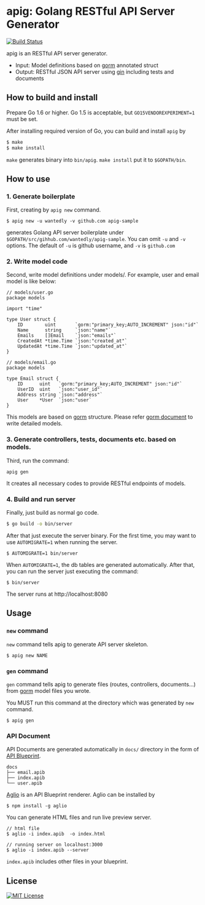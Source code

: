 # apig: Golang RESTful API Server Generator
[![Build Status](https://travis-ci.org/wantedly/apig.svg?branch=master)](https://travis-ci.org/wantedly/apig)

apig is an RESTful API server generator.

* Input: Model definitions based on [gorm](https://github.com/jinzhu/gorm) annotated struct
* Output: RESTful JSON API server using [gin](https://github.com/gin-gonic/gin) including tests and documents

## How to build and install

Prepare Go 1.6 or higher.
Go 1.5 is acceptable, but `GO15VENDOREXPERIMENT=1` must be set.

After installing required version of Go, you can build and install `apig` by

```bash
$ make
$ make install
```

`make` generates binary into `bin/apig`.
`make install` put it to `$GOPATH/bin`.

## How to use

### 1. Generate boilerplate

First, creating by `apig new` command.

```
$ apig new -u wantedly -v github.com apig-sample
```

generates Golang API server boilerplate under `$GOPATH/src/gihhub.com/wantedly/apig-sample`.
You can omit `-u` and `-v` options. The default of `-u` is github username, and `-v` is `github.com`

### 2. Write model code

Second, write model definitions under models/. For example, user and email model is like below:

```
// models/user.go
package models

import "time"

type User struct {
	ID        uint       `gorm:"primary_key;AUTO_INCREMENT" json:"id"`
	Name      string     `json:"name"`
	Emails    []Email    `json:"emails"`
	CreatedAt *time.Time `json:"created_at"`
	UpdatedAt *time.Time `json:"updated_at"`
}
```

```
// models/email.go
package models

type Email struct {
	ID      uint   `gorm:"primary_key;AUTO_INCREMENT" json:"id"`
	UserID  uint   `json:"user_id"`
	Address string `json:"address"`
	User    *User  `json:"user`
}
```

This models are based on [gorm](https://github.com/jinzhu/gorm) structure.
Please refer [gorm document](http://jinzhu.me/gorm/) to write detailed models.

### 3. Generate controllers, tests, documents etc. based on models.

Third, run the command:

```
apig gen
```

It creates all necessary codes to provide RESTful endpoints of models.

### 4. Build and run server

Finally, just build as normal go code.

```bash
$ go build -o bin/server
```

After that just execute the server binary.
For the first time, you may want to use `AUTOMIGRATE=1` when running the server.

```
$ AUTOMIGRATE=1 bin/server
```

When `AUTOMIGRATE=1`, the db tables are generated automatically.
After that, you can run the server just executing the command:

```
$ bin/server
```

The server runs at http://localhost:8080


## Usage

### `new` command
`new` command tells apig to generate API server skeleton.

```
$ apig new NAME
```

### `gen` command
`gen` command tells apig to generate files (routes, controllers, documents...) from [gorm](https://github.com/jinzhu/gorm) model files you wrote.

You MUST run this command at the directory which was generated by `new` command.

```
$ apig gen
```

### API Document

API Documents are generated automatically in `docs/` directory in the form of [API Blueprint](https://apiblueprint.org/).

```
docs
├── email.apib
├── index.apib
└── user.apib
```

[Aglio](https://github.com/danielgtaylor/aglio) is an API Blueprint renderer.
Aglio can be installed by

```
$ npm install -g aglio
```

You can generate HTML files and run live preview server.

```
// html file
$ aglio -i index.apib  -o index.html

// running server on localhost:3000
$ aglio -i index.apib --server
```

`index.apib` includes other files in your blueprint.

## License
[![MIT License](http://img.shields.io/badge/license-MIT-blue.svg?style=flat)](LICENSE)
